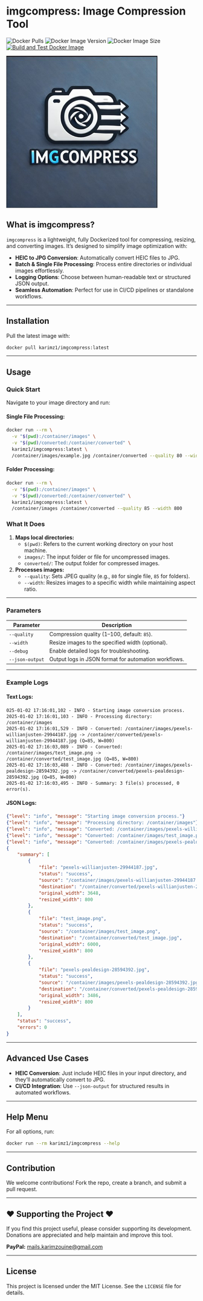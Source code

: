 # imgcompress: Image Compression Tool

![Docker Pulls](https://img.shields.io/docker/pulls/karimz1/imgcompress)
![Docker Image Version](https://img.shields.io/docker/v/karimz1/imgcompress?sort=semver)
![Docker Image Size](https://img.shields.io/docker/image-size/karimz1/imgcompress/latest)
[![Build and Test Docker Image](https://github.com/karimz1/imgcompress/actions/workflows/deploy.yml/badge.svg?branch=main)](https://github.com/karimz1/imgcompress/actions/workflows/deploy.yml)

![imgcompress Logo](./images/imgcompress_logo.jpg)

## **What is imgcompress?**

`imgcompress` is a lightweight, fully Dockerized tool for compressing, resizing, and converting images. It’s designed to simplify image optimization with:

- **HEIC to JPG Conversion**: Automatically convert HEIC files to JPG.
- **Batch & Single File Processing**: Process entire directories or individual images effortlessly.
- **Logging Options**: Choose between human-readable text or structured JSON output.
- **Seamless Automation**: Perfect for use in CI/CD pipelines or standalone workflows.

------

## **Installation**

Pull the latest image with:

```bash
docker pull karimz1/imgcompress:latest
```

------

## **Usage**

### **Quick Start**

Navigate to your image directory and run:

#### Single File Processing:

```bash
docker run --rm \
  -v "$(pwd):/container/images" \
  -v "$(pwd)/converted:/container/converted" \
  karimz1/imgcompress:latest \
  /container/images/example.jpg /container/converted --quality 80 --width 1920
```

#### Folder Processing:

```bash
docker run --rm \
  -v "$(pwd):/container/images" \
  -v "$(pwd)/converted:/container/converted" \
  karimz1/imgcompress:latest \
  /container/images /container/converted --quality 85 --width 800
```

### **What It Does**

1. **Maps local directories:**
   - `$(pwd)`: Refers to the current working directory on your host machine.
   - `images/`: The input folder or file for uncompressed images.
   - `converted/`: The output folder for compressed images.
2. **Processes images:**
   - `--quality`: Sets JPEG quality (e.g., `80` for single file, `85` for folders).
   - `--width`: Resizes images to a specific width while maintaining aspect ratio.

------

### **Parameters**

| Parameter       | Description                                          |
| --------------- | ---------------------------------------------------- |
| `--quality`     | Compression quality (1–100, default: `85`).          |
| `--width`       | Resize images to the specified width (optional).     |
| `--debug`       | Enable detailed logs for troubleshooting.            |
| `--json-output` | Output logs in JSON format for automation workflows. |

------

### **Example Logs**

#### **Text Logs**:

```plaintext
025-01-02 17:16:01,102 - INFO - Starting image conversion process.
2025-01-02 17:16:01,103 - INFO - Processing directory: /container/images
2025-01-02 17:16:01,529 - INFO - Converted: /container/images/pexels-willianjusten-29944187.jpg -> /container/converted/pexels-willianjusten-29944187.jpg (Q=85, W=800)
2025-01-02 17:16:03,089 - INFO - Converted: /container/images/test_image.png -> /container/converted/test_image.jpg (Q=85, W=800)
2025-01-02 17:16:03,488 - INFO - Converted: /container/images/pexels-pealdesign-28594392.jpg -> /container/converted/pexels-pealdesign-28594392.jpg (Q=85, W=800)
2025-01-02 17:16:03,495 - INFO - Summary: 3 file(s) processed, 0 error(s).
```

#### **JSON Logs**:

```json
{"level": "info", "message": "Starting image conversion process."}
{"level": "info", "message": "Processing directory: /container/images"}
{"level": "info", "message": "Converted: /container/images/pexels-willianjusten-29944187.jpg -> /container/converted/pexels-willianjusten-29944187.jpg (Q=85, W=800)"}
{"level": "info", "message": "Converted: /container/images/test_image.png -> /container/converted/test_image.jpg (Q=85, W=800)"}
{"level": "info", "message": "Converted: /container/images/pexels-pealdesign-28594392.jpg -> /container/converted/pexels-pealdesign-28594392.jpg (Q=85, W=800)"}
{
    "summary": [
        {
            "file": "pexels-willianjusten-29944187.jpg",
            "status": "success",
            "source": "/container/images/pexels-willianjusten-29944187.jpg",
            "destination": "/container/converted/pexels-willianjusten-29944187.jpg",
            "original_width": 3648,
            "resized_width": 800
        },
        {
            "file": "test_image.png",
            "status": "success",
            "source": "/container/images/test_image.png",
            "destination": "/container/converted/test_image.jpg",
            "original_width": 6000,
            "resized_width": 800
        },
        {
            "file": "pexels-pealdesign-28594392.jpg",
            "status": "success",
            "source": "/container/images/pexels-pealdesign-28594392.jpg",
            "destination": "/container/converted/pexels-pealdesign-28594392.jpg",
            "original_width": 3486,
            "resized_width": 800
        }
    ],
    "status": "success",
    "errors": 0
}
```

------

## **Advanced Use Cases**

- **HEIC Conversion**: Just include HEIC files in your input directory, and they’ll automatically convert to JPG.
- **CI/CD Integration**: Use `--json-output` for structured results in automated workflows.

------

## **Help Menu**

For all options, run:

```bash
docker run --rm karimz1/imgcompress --help
```

------

## **Contribution**

We welcome contributions! Fork the repo, create a branch, and submit a pull request.

------


## ❤️ Supporting the Project ❤️

If you find this project useful, please consider supporting its development. Donations are appreciated and help maintain and improve this tool. 

**PayPal:** [mails.karimzouine@gmail.com](mailto:mails.karimzouine@gmail.com)

------

## License

This project is licensed under the MIT License. See the `LICENSE` file for details.
